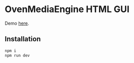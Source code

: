 OvenMediaEngine HTML GUI
========================

Demo [here](https://vampi.tech/demos/ome-client).

Installation
------------

```sh
npm i
npm run dev
```
